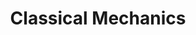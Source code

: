 ---
layout: tag-list
type: tag
title: Classical Mechanics
slug: physics
category: physics
sidebar: true
description: >
   Posts about blogging / jekyll theme.
---